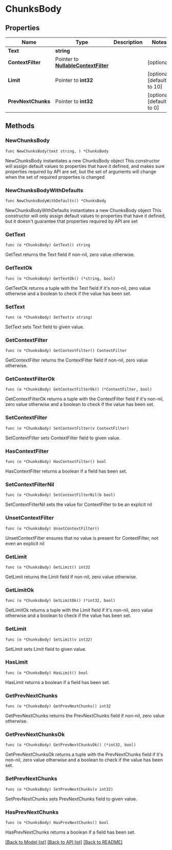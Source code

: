 # ChunksBody

## Properties

Name | Type | Description | Notes
------------ | ------------- | ------------- | -------------
**Text** | **string** |  | 
**ContextFilter** | Pointer to [**NullableContextFilter**](ContextFilter.md) |  | [optional] 
**Limit** | Pointer to **int32** |  | [optional] [default to 10]
**PrevNextChunks** | Pointer to **int32** |  | [optional] [default to 0]

## Methods

### NewChunksBody

`func NewChunksBody(text string, ) *ChunksBody`

NewChunksBody instantiates a new ChunksBody object
This constructor will assign default values to properties that have it defined,
and makes sure properties required by API are set, but the set of arguments
will change when the set of required properties is changed

### NewChunksBodyWithDefaults

`func NewChunksBodyWithDefaults() *ChunksBody`

NewChunksBodyWithDefaults instantiates a new ChunksBody object
This constructor will only assign default values to properties that have it defined,
but it doesn't guarantee that properties required by API are set

### GetText

`func (o *ChunksBody) GetText() string`

GetText returns the Text field if non-nil, zero value otherwise.

### GetTextOk

`func (o *ChunksBody) GetTextOk() (*string, bool)`

GetTextOk returns a tuple with the Text field if it's non-nil, zero value otherwise
and a boolean to check if the value has been set.

### SetText

`func (o *ChunksBody) SetText(v string)`

SetText sets Text field to given value.


### GetContextFilter

`func (o *ChunksBody) GetContextFilter() ContextFilter`

GetContextFilter returns the ContextFilter field if non-nil, zero value otherwise.

### GetContextFilterOk

`func (o *ChunksBody) GetContextFilterOk() (*ContextFilter, bool)`

GetContextFilterOk returns a tuple with the ContextFilter field if it's non-nil, zero value otherwise
and a boolean to check if the value has been set.

### SetContextFilter

`func (o *ChunksBody) SetContextFilter(v ContextFilter)`

SetContextFilter sets ContextFilter field to given value.

### HasContextFilter

`func (o *ChunksBody) HasContextFilter() bool`

HasContextFilter returns a boolean if a field has been set.

### SetContextFilterNil

`func (o *ChunksBody) SetContextFilterNil(b bool)`

 SetContextFilterNil sets the value for ContextFilter to be an explicit nil

### UnsetContextFilter
`func (o *ChunksBody) UnsetContextFilter()`

UnsetContextFilter ensures that no value is present for ContextFilter, not even an explicit nil
### GetLimit

`func (o *ChunksBody) GetLimit() int32`

GetLimit returns the Limit field if non-nil, zero value otherwise.

### GetLimitOk

`func (o *ChunksBody) GetLimitOk() (*int32, bool)`

GetLimitOk returns a tuple with the Limit field if it's non-nil, zero value otherwise
and a boolean to check if the value has been set.

### SetLimit

`func (o *ChunksBody) SetLimit(v int32)`

SetLimit sets Limit field to given value.

### HasLimit

`func (o *ChunksBody) HasLimit() bool`

HasLimit returns a boolean if a field has been set.

### GetPrevNextChunks

`func (o *ChunksBody) GetPrevNextChunks() int32`

GetPrevNextChunks returns the PrevNextChunks field if non-nil, zero value otherwise.

### GetPrevNextChunksOk

`func (o *ChunksBody) GetPrevNextChunksOk() (*int32, bool)`

GetPrevNextChunksOk returns a tuple with the PrevNextChunks field if it's non-nil, zero value otherwise
and a boolean to check if the value has been set.

### SetPrevNextChunks

`func (o *ChunksBody) SetPrevNextChunks(v int32)`

SetPrevNextChunks sets PrevNextChunks field to given value.

### HasPrevNextChunks

`func (o *ChunksBody) HasPrevNextChunks() bool`

HasPrevNextChunks returns a boolean if a field has been set.


[[Back to Model list]](../README.md#documentation-for-models) [[Back to API list]](../README.md#documentation-for-api-endpoints) [[Back to README]](../README.md)


